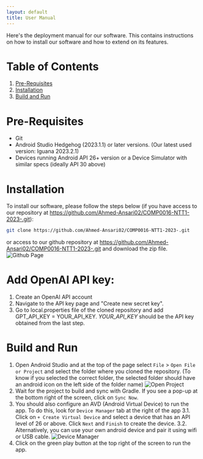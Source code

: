 ```yaml
---
layout: default
title: User Manual
---
```

Here's the deployment manual for our software. This contains instructions on how to install our software and how to extend on its features.
# Table of Contents
1. [Pre-Requisites](#Pre-Requisites)
2. [Installation](#Installation)
3. [Build and Run](#Build-and-Run)

# Pre-Requisites
- Git
- Android Studio Hedgehog (2023.1.1) or later versions. (Our latest used version: Iguana 2023.2.1)
- Devices running Android API 26+ version or a Device Simulator with similar specs (ideally API 30 above)

# Installation
To install our software, please follow the steps below (if you have access to our repository at https://github.com/Ahmed-Ansari02/COMP0016-NTT1-2023-.git):
```bash
git clone https://github.com/Ahmed-Ansari02/COMP0016-NTT1-2023-.git
```
or access to our github repository at https://github.com/Ahmed-Ansari02/COMP0016-NTT1-2023-.git and download the zip file.
![Github Page](/2023/group43/assets/images/appendix/Github_page.png)

# Add OpenAI API key:
1. Create an OpenAI API account
2. Navigate to the API key page and "Create new secret key".
3. Go to local.properties file of the cloned repository and add GPT_API_KEY = YOUR_API_KEY. *YOUR_API_KEY* should be the API key obtained from the last step.

# Build and Run #
1. Open Android Studio and at the top of the page select `File` > `Open File or Project` and select the folder where you cloned the repository. (To know if you selected the correct folder, the selected folder should have an android icon on the left side of the folder name)
![Open Project](/2023/group43/assets/images/appendix/Importing_folder.png)
2. Wait for the project to build and sync with Gradle. If you see a pop-up at the bottom right of the screen, click on `Sync Now`.
3. You should also configure an AVD (Android Virtual Device) to run the app. To do this, look for `Device Manager` tab at the right of the app
    3.1. Click on `+ Create Virtual Device` and select a device that has an API level of 26 or above. Click `Next` and `Finish` to create the device.
    3.2. Alternatively, you can use your own android device and pair it using wifi or USB cable.
![Device Manager](/2023/group43/assets/images/appendix/Device_Manager.png)
4. Click on the green play button at the top right of the screen to run the app.


